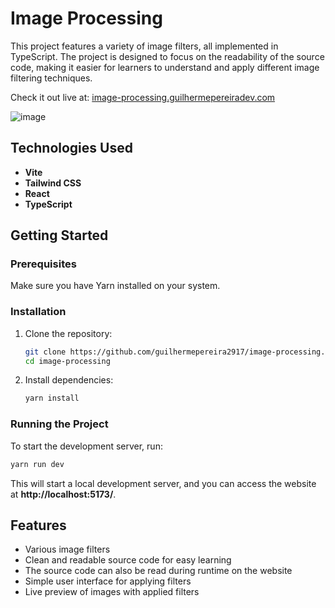 # Image Processing

This project features a variety of image filters, all implemented in TypeScript. The project is designed to focus on the readability of the source code, making it easier for learners to understand and apply different image filtering techniques.

Check it out live at: [image-processing.guilhermepereiradev.com](https://image-processing.guilhermepereiradev.com)

![image](https://github.com/user-attachments/assets/c1d7af70-e00e-471f-9202-6ef3d1fe1f3b)

## Technologies Used
- **Vite**
- **Tailwind CSS**
- **React**
- **TypeScript**

## Getting Started

### Prerequisites
Make sure you have Yarn installed on your system.

### Installation
1. Clone the repository:
   ```bash
   git clone https://github.com/guilhermepereira2917/image-processing.git
   cd image-processing
   ```
2. Install dependencies:
   ```bash
   yarn install
   ```

### Running the Project
To start the development server, run:
```bash
yarn run dev
```
This will start a local development server, and you can access the website at **http://localhost:5173/**.

## Features
- Various image filters
- Clean and readable source code for easy learning
- The source code can also be read during runtime on the website
- Simple user interface for applying filters
- Live preview of images with applied filters
